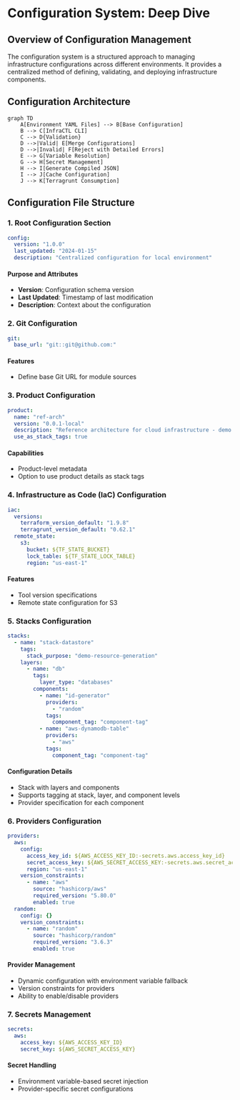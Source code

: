 # Configuration System: Deep Dive

## Overview of Configuration Management

The configuration system is a structured approach to managing infrastructure configurations across different environments. It provides a centralized method of defining, validating, and deploying infrastructure components.

## Configuration Architecture

```mermaid
graph TD
    A[Environment YAML Files] --> B[Base Configuration]
    B --> C[InfraCTL CLI]
    C --> D{Validation}
    D -->|Valid| E[Merge Configurations]
    D -->|Invalid| F[Reject with Detailed Errors]
    E --> G[Variable Resolution]
    G --> H[Secret Management]
    H --> I[Generate Compiled JSON]
    I --> J[Cache Configuration]
    J --> K[Terragrunt Consumption]
```

## Configuration File Structure

### 1. Root Configuration Section

```yaml
config:
  version: "1.0.0"
  last_updated: "2024-01-15"
  description: "Centralized configuration for local environment"
```

#### Purpose and Attributes

- **Version**: Configuration schema version
- **Last Updated**: Timestamp of last modification
- **Description**: Context about the configuration

### 2. Git Configuration

```yaml
git:
  base_url: "git::git@github.com:"
```

#### Features

- Define base Git URL for module sources

### 3. Product Configuration

```yaml
product:
  name: "ref-arch"
  version: "0.0.1-local"
  description: "Reference architecture for cloud infrastructure - demo environment"
  use_as_stack_tags: true
```

#### Capabilities

- Product-level metadata
- Option to use product details as stack tags

### 4. Infrastructure as Code (IaC) Configuration

```yaml
iac:
  versions:
    terraform_version_default: "1.9.8"
    terragrunt_version_default: "0.62.1"
  remote_state:
    s3:
      bucket: ${TF_STATE_BUCKET}
      lock_table: ${TF_STATE_LOCK_TABLE}
      region: "us-east-1"
```

#### Features

- Tool version specifications
- Remote state configuration for S3

### 5. Stacks Configuration

```yaml
stacks:
  - name: "stack-datastore"
    tags:
      stack_purpose: "demo-resource-generation"
    layers:
      - name: "db"
        tags:
          layer_type: "databases"
        components:
          - name: "id-generator"
            providers:
              - "random"
            tags:
              component_tag: "component-tag"
          - name: "aws-dynamodb-table"
            providers:
              - "aws"
            tags:
              component_tag: "component-tag"
```

#### Configuration Details

- Stack with layers and components
- Supports tagging at stack, layer, and component levels
- Provider specification for each component

### 6. Providers Configuration

```yaml
providers:
  aws:
    config:
      access_key_id: ${AWS_ACCESS_KEY_ID:-secrets.aws.access_key_id}
      secret_access_key: ${AWS_SECRET_ACCESS_KEY:-secrets.aws.secret_access_key}
      region: "us-east-1"
    version_constraints:
      - name: "aws"
        source: "hashicorp/aws"
        required_version: "5.80.0"
        enabled: true
  random:
    config: {}
    version_constraints:
      - name: "random"
        source: "hashicorp/random"
        required_version: "3.6.3"
        enabled: true
```

#### Provider Management

- Dynamic configuration with environment variable fallback
- Version constraints for providers
- Ability to enable/disable providers

### 7. Secrets Management

```yaml
secrets:
  aws:
    access_key: ${AWS_ACCESS_KEY_ID}
    secret_key: ${AWS_SECRET_ACCESS_KEY}
```

#### Secret Handling

- Environment variable-based secret injection
- Provider-specific secret configurations
